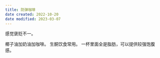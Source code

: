 ```yaml
---
title: 防弹咖啡
date created: 2022-10-20
date modified: 2023-03-07
---
```


感觉褒贬不一。

椰子油加奶油加咖啡。
生酮饮食常用。
一杯里面全是脂肪，可以提供较强饱腹感。
